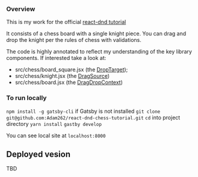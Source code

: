 ### Overview
This is my work for the official [react-dnd tutorial](http://react-dnd.github.io/react-dnd/docs-tutorial.html)

It consists of a chess board with a single knight piece. You can drag and drop the knight per the rules of chess with validations.

The code is highly annotated to reflect my understanding of the key library components. If interested take a look at:

* src/chess/board_square.jsx (the [DropTarget](http://react-dnd.github.io/react-dnd/docs-drop-target.html));
* src/chess/knight.jsx (the [DragSource](http://react-dnd.github.io/react-dnd/docs-drag-source.html))
* src/chess/board.jsx (the [DragDropContext](http://react-dnd.github.io/react-dnd/docs-drag-drop-context.html))

### To run locally
`npm install -g gatsby-cli` if Gatsby is not installed
`git clone git@github.com:Adam262/react-dnd-chess-tutorial.git`
`cd` into project directory
`yarn install`
`gastby develop`

You can see local site at `localhost:8000`

## Deployed vesion
TBD



